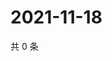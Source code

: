 # 2021-11-18

共 0 条

<!-- BEGIN WEIBO -->
<!-- 最后更新时间 Thu Nov 18 2021 20:19:08 GMT+0800 (China Standard Time) -->

<!-- END WEIBO -->
